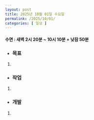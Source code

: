 ```yaml
---
layout: post
title: 2025년 10월 01일 수요일
permalink: /2025/10/01/
categories: [ 일상 ]
---
```

#### 수면 : 새벽 2시 20분 ~ 10시 10분 + 낮잠 50분
* ### 목표
1. 

* ### 작업
1. 

* ### 개발
1. 

